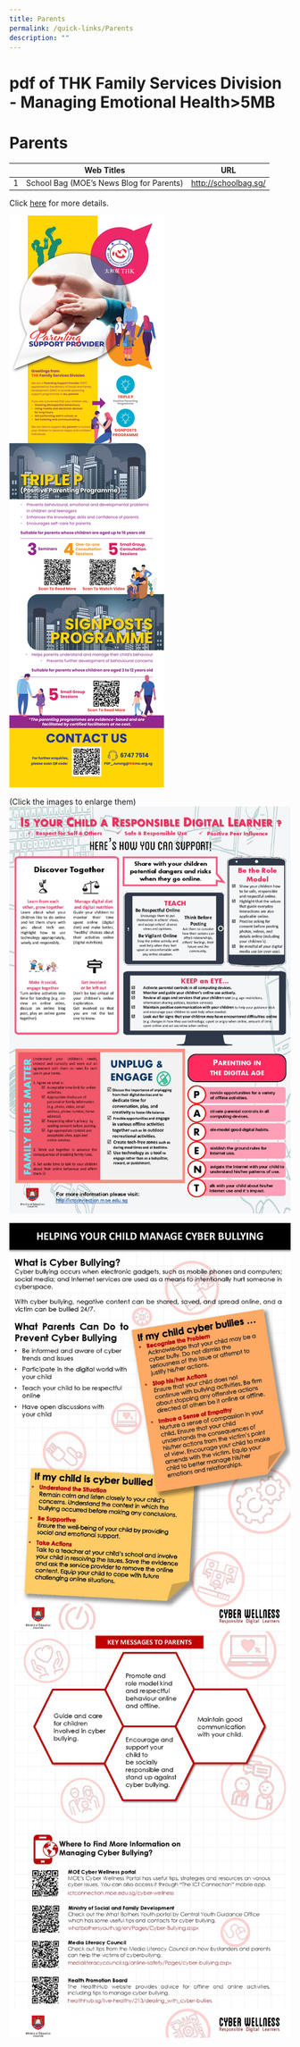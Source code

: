 ```yaml
---
title: Parents
permalink: /quick-links/Parents
description: ""
---
```

# pdf of THK Family Services Division - Managing Emotional Health>5MB
# Parents

<table>
<thead>
  <tr>
    <th></th>
    <th style="text-align: center;">Web Titles</th>
    <th style="text-align: center;">URL</th>
  </tr>
</thead>
<tbody>
  <tr>
    <td>1</td>
    <td>School Bag (MOE’s News Blog for Parents) </td>
    <td><a href="http://schoolbag.sg/" target="_blank">http://schoolbag.sg/</a></td>
  </tr>
</tbody>
</table>

 
Click [here](https://jurongwestpri-moe-edu-sg-admin.cwp.sg/qql/slot/u363/Parents/THK/THK%20Family%20Services%20Division%20-%20Managing%20Emotional%20Health%20Book%20Digital.pdf) for more details.

![](/images/Quick%20Links/THK%20PSP_info%20infographics.jpg)

(Click the images to enlarge them)
![](/images/Quick%20Links/Is%20Your%20Child%20A%20Responsible%20Digital%20Learner--page-001.jpg)

![](/images/Quick%20Links/Tip%20Sheet%20on%20Cyber%20Bullying-1.jpg)
![](/images/Quick%20Links/Tip%20Sheet%20on%20Cyber%20Bullying-2.jpg)